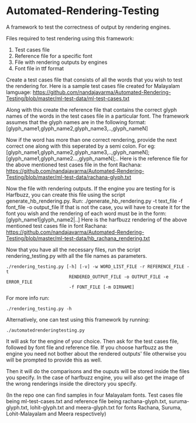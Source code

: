 Automated-Rendering-Testing
===========================

A framework to test the correctness of output by rendering engines.

Files required to test rendering using this framework:

1. Test cases file
2. Reference file for a specific font
3. File with rendering outputs by engines
4. Font file in ttf format

Create a test cases file that consists of all the words that you wish to test the rendering for. 
Here is a sample test cases file created for Malayalam lamguage: https://github.com/nandajavarma/Automated-Rendering-Testing/blob/master/ml-test-data/ml-test-cases.txt

Along with this create the reference file that contains the correct glyph names of the words in the test cases file in a particular font. The framework assumes that the glyph names are in the following format:
[glyph_name1,glyph_name2,glyph_name3,..,glyph_nameN]

Now if the word has more than one correct rendering, provide the next correct one along with this seperated by a semi colon.
For eg: [glyph_name1,glyph_name2,glyph_name3,..,glyph_nameN];[glyph_name1,glyph_name2...,glyph_nameN];..
Here is the reference file for the above mentioned test cases file in the font Rachana: https://github.com/nandajavarma/Automated-Rendering-Testing/blob/master/ml-test-data/rachana-glyph.txt

Now the file with rendering outputs. If the engine you are testing for is Harfbuzz, you can create this file using the script generate_hb_rendering.py. Run:
	./generate_hb_rendering.py -t text_file -f font_file -o output_file
If that is not the case, you will have to create it for the font you wish and the rendering of each word must be in the form:
[glyph_name1|glyph_name2|..]
Here is the harfbuzz rendering of the above mentioned test cases file in font Rachana: https://github.com/nandajavarma/Automated-Rendering-Testing/blob/master/ml-test-data/hb_rachana_rendering.txt

Now that you have all the necessary files, run the script rendering_testing.py with all the file names as parameters.

	./rendering_testing.py [-h] [-v] -w WORD_LIST_FILE -r REFERENCE_FILE -t
                            RENDERED_OUTPUT_FILE -o OUTPUT_FILE -e ERROR_FILE
                            -f FONT_FILE [-m DIRNAME]
For more info run:

	./rendering_testing.py -h 

Alternatively, one can test using this framework by running:
    
	./automatedrenderingtesting.py

It will ask for the engine of your choice. Then ask for the test cases file, followed by font file and reference file. If you choose harfbuzz as the engine you need not bother about the rendered outputs' file otherwise you will be prompted to provide this as well.

Then it will do the comparisons and the ouputs will be stored inside the files you specify. In the case of harfbuzz engine, you will also get the image of the wrong renderings inside the directory you specify.
 
(In the repo one can find samples in four Malayalam fonts. Test cases file being ml-test-cases.txt and reference file being rachana-glyph.txt, suruma-glyph.txt, lohit-glyph.txt and meera-glyph.txt for fonts Rachana, Suruma, Lohit-Malayalam and Meera respectively)



